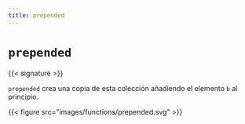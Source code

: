 ```yaml
---
title: prepended
---
```


# `prepended`

{{< signature >}}

`prepended` crea una copia de esta colección añadiendo el elemento `b` al principio.

{{< figure src="images/functions/prepended.svg" >}}
